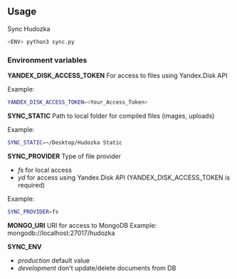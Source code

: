 ## Usage

Sync Hudozka
```bash
<ENV> python3 sync.py
```


### Environment variables

**YANDEX_DISK_ACCESS_TOKEN**
For access to files using Yandex.Disk API

Example: 
```bash
YANDEX_DISK_ACCESS_TOKEN=<Your_Access_Token>
```

**SYNC_STATIC**
Path to local folder for compiled files (images, uploads)

Example: 
```bash
SYNC_STATIC=~/Desktop/Hudozka Static
```

**SYNC_PROVIDER**
Type of file provider

- *fs* for local access
- *yd* for access using Yandex.Disk API (YANDEX_DISK_ACCESS_TOKEN is required)

Example: 
```bash
SYNC_PROVIDER=fs
```

**MONGO_URI**
URI for access to MongoDB
Example: mongodb://localhost:27017/hudozka

**SYNC_ENV**
- *production* default value
- *development* don't update/delete documents from DB
